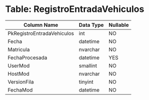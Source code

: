 # Table: RegistroEntradaVehiculos

| Column Name | Data Type | Nullable |
|-------------|-----------|----------|
| PkRegistroEntradaVehiculos | int | NO |
| Fecha | datetime | NO |
| Matricula | nvarchar | NO |
| FechaProcesada | datetime | YES |
| UserMod | smallint | NO |
| HostMod | nvarchar | NO |
| VersionFila | tinyint | NO |
| FechaMod | datetime | NO |
